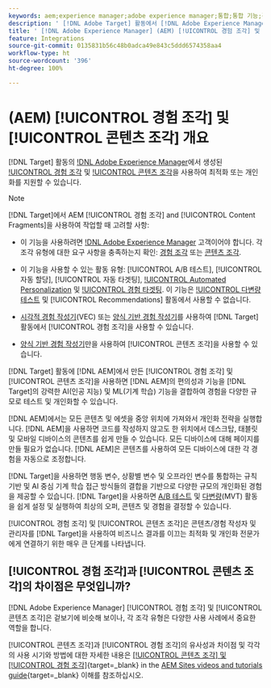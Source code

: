 ```yaml
---
keywords: aem;experience manager;adobe experience manager;통합;통합 기능;경험 조각;콘텐츠 조각
description: ' [!DNL Adobe Target] 활동에서 [!DNL Adobe Experience Manager] 경험 조각 및 콘텐츠 조각을 사용하는 방법에 대해 알아봅니다.'
title: ' [!DNL Adobe Experience Manager] (AEM) [!UICONTROL 경험 조각] 및 [!UICONTROL 콘텐츠 조각]을 사용하려면 어떻게 해야 합니까?'
feature: Integrations
source-git-commit: 0135831b56c48b0adca49e843c5ddd6574358aa4
workflow-type: ht
source-wordcount: '396'
ht-degree: 100%

---
```


# (AEM) [!UICONTROL 경험 조각] 및 [!UICONTROL 콘텐츠 조각] 개요

[!DNL Target] 활동의 [!DNL Adobe Experience Manager](AEM)에서 생성된 [!UICONTROL 경험 조각](XF) 및 [!UICONTROL 콘텐츠 조각](CF)을 사용하여 최적화 또는 개인화를 지원할 수 있습니다.

>[!NOTE]
>
>[!DNL Target]에서 AEM [!UICONTROL 경험 조각] and [!UICONTROL Content Fragments]을 사용하여 작업할 때 고려할 사항:
> 
>* 이 기능을 사용하려면 [!DNL Adobe Experience Manager](AEM) 고객이어야 합니다. 각 조각 유형에 대한 요구 사항을 충족하는지 확인: [경험 조각](/help/main/c-integrating-target-with-mac/aem/experience-fragments-aem.md#requirements) 또는 [콘텐츠 조각](/help/main/c-integrating-target-with-mac/aem/content-fragments-aem.md#requirements).
>
>* 이 기능을 사용할 수 있는 활동 유형: [!UICONTROL A/B 테스트], [!UICONTROL 자동 할당], [!UICONTROL 자동 타겟팅], [!UICONTROL Automated Personalization](AP) 및 [!UICONTROL 경험 타겟팅](XT). 이 기능은 [!UICONTROL 다변량 테스트](MVT) 및 [!UICONTROL Recommendations] 활동에서 사용할 수 없습니다.
>* [시각적 경험 작성기](/help/main/c-experiences/c-visual-experience-composer/visual-experience-composer.md)(VEC) 또는 [양식 기반 경험 작성기](/help/main/c-experiences/form-experience-composer.md)를 사용하여 [!DNL Target] 활동에서 [!UICONTROL 경험 조각]을 사용할 수 있습니다.
>
>* [양식 기반 경험 작성기](/help/main/c-experiences/form-experience-composer.md)만을 사용하여 [!UICONTROL 콘텐츠 조각]을 사용할 수 있습니다.


[!DNL Target] 활동에 [!DNL AEM]에서 만든 [!UICONTROL 경험 조각] 및 [!UICONTROL 콘텐츠 조각]을 사용하면 [!DNL AEM]의 편의성과 기능을 [!DNL Target]의 강력한 AI(인공 지능) 및 ML(기계 학습) 기능을 결합하여 경험을 다양한 규모로 테스트 및 개인화할 수 있습니다.

[!DNL AEM]에서는 모든 콘텐츠 및 에셋을 중앙 위치에 가져와서 개인화 전략을 실행합니다. [!DNL AEM]을 사용하면 코드를 작성하지 않고도 한 위치에서 데스크탑, 태블릿 및 모바일 디바이스의 콘텐츠를 쉽게 만들 수 있습니다. 모든 디바이스에 대해 페이지를 만들 필요가 없습니다. [!DNL AEM]은 콘텐츠를 사용하여 모든 디바이스에 대한 각 경험을 자동으로 조정합니다.

[!DNL Target]을 사용하면 행동 변수, 상황별 변수 및 오프라인 변수를 통합하는 규칙 기반 및 AI 중심 기계 학습 접근 방식들의 결합을 기반으로 다양한 규모의 개인화된 경험을 제공할 수 있습니다. [!DNL Target]을 사용하면 [A/B 테스트](/help/main/c-activities/t-test-ab/test-ab.md) 및 [다변량](/help/main/c-activities/c-multivariate-testing/multivariate-testing.md)(MVT) 활동을 쉽게 설정 및 실행하여 최상의 오퍼, 콘텐츠 및 경험을 결정할 수 있습니다.

[!UICONTROL 경험 조각] 및 [!UICONTROL 콘텐츠 조각]은 콘텐츠/경험 작성자 및 관리자를 [!DNL Target]을 사용하여 비즈니스 결과를 이끄는 최적화 및 개인화 전문가에게 연결하기 위한 매우 큰 단계를 나타냅니다.

## [!UICONTROL 경험 조각]과 [!UICONTROL 콘텐츠 조각]의 차이점은 무엇입니까?

[!DNL Adobe Experience Manager] [!UICONTROL 경험 조각] 및 [!UICONTROL 콘텐츠 조각]은 겉보기에 비슷해 보이나, 각 조각 유형은 다양한 사용 사례에서 중요한 역할을 합니다.

[!UICONTROL 콘텐츠 조각]과 [!UICONTROL 경험 조각]의 유사성과 차이점 및 각각의 사용 시기와 방법에 대한 자세한 내용은 [[!UICONTROL 콘텐츠 조각] 및 [!UICONTROL 경험 조각]](https://experienceleague.adobe.com/docs/experience-manager-learn/sites/content-fragments/understand-content-fragments-and-experience-fragments.html){target=_blank} in the [AEM Sites videos and tutorials guide](https://experienceleague.adobe.com/docs/experience-manager-learn/sites/overview.html){target=_blank} 이해를 참조하십시오.